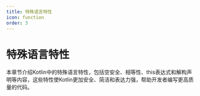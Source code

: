 ```yaml
---
title: 特殊语言特性
icon: function
order: 3
---
```


# 特殊语言特性

本章节介绍Kotlin中的特殊语言特性，包括空安全、相等性、this表达式和解构声明等内容，这些特性使Kotlin更加安全、简洁和表达力强，帮助开发者编写更高质量的代码。
